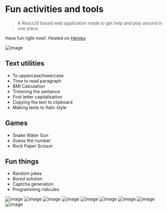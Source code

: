 # Fun activities and tools

> A ReactJS based web application made to get help and play around in one place.

Have fun right now!. Hosted on [Heroku](https://funacts.herokuapp.com/) 

![image](https://user-images.githubusercontent.com/85540091/171904540-453a34d7-b94e-41bb-87b1-02a7c3b762ae.png)


## Text utilities
- To uppercase/lowercase
- Time to read paragraph
- BMI Calculation
- Trimming the sentance
- First letter capitalisation
- Copying the text to clipboard
- Making texts to Italic style


## Games
- Snake Water Gun
- Guess the number
- Rock Paper Scissor

## Fun things
- Random jokes
- *Bored* solution
- Captcha generation
- Programming ridicules

![image](https://github.com/vilasrhegde/jokes/assets/85540091/7023d649-10f8-416e-9919-0b5d1fbbd7a3)
![image](https://github.com/vilasrhegde/jokes/assets/85540091/fcd28a73-20f9-4e55-84bd-56033e192d31)
![image](https://github.com/vilasrhegde/jokes/assets/85540091/efbc7af3-fbb0-425d-a4b7-97398134bc58)
![image](https://github.com/vilasrhegde/jokes/assets/85540091/3376e246-433e-437f-b683-77d529fb0af6)
![image](https://github.com/vilasrhegde/jokes/assets/85540091/378eb638-5e7b-41c5-b28a-ccd9b850a39e)
![image](https://github.com/vilasrhegde/jokes/assets/85540091/1e62a24a-d59e-4c7f-9c9a-037f7c180322)
![image](https://github.com/vilasrhegde/jokes/assets/85540091/5851ab97-9c97-4ac4-b0a7-e8d01b96582b)
![image](https://github.com/vilasrhegde/jokes/assets/85540091/a14d882b-6b3d-4ad1-902e-26dafd83b2b1)
![image](https://github.com/vilasrhegde/jokes/assets/85540091/e5f4354d-ca8b-4b9c-a7a0-264090f94827)









